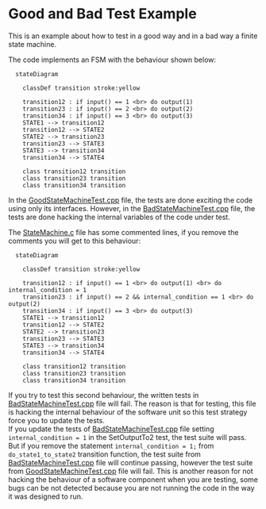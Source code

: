 # Good and Bad Test Example
This is an example about how to test in a good way and in a bad way a finite state machine.

The code implements an FSM with the behaviour shown below:
```mermaid
  stateDiagram

    classDef transition stroke:yellow

    transition12 : if input() == 1 <br> do output(1)
    transition23 : if input() == 2 <br> do output(2)
    transition34 : if input() == 3 <br> do output(3)
    STATE1 --> transition12
    transition12 --> STATE2
    STATE2 --> transition23
    transition23 --> STATE3
    STATE3 --> transition34
    transition34 --> STATE4

    class transition12 transition
    class transition23 transition
    class transition34 transition
```

In the [GoodStateMachineTest.cpp](good_bad_test_example/test/GoodStateMachineTest.cpp) file, the tests are done exciting the code using only its interfaces. However, in the [BadStateMachineTest.cpp](good_bad_test_example/test/BadStateMachineTest.cpp) file, the tests are done hacking the internal variables of the code under test.

The [StateMachine.c](good_bad_test_example/src/StateMachine.c) file has some commented lines, if you remove the comments you will get to this behaviour:
```mermaid
  stateDiagram

    classDef transition stroke:yellow

    transition12 : if input() == 1 <br> do output(1) <br> do internal_condition = 1
    transition23 : if input() == 2 && internal_condition == 1 <br> do output(2)
    transition34 : if input() == 3 <br> do output(3)
    STATE1 --> transition12
    transition12 --> STATE2
    STATE2 --> transition23
    transition23 --> STATE3
    STATE3 --> transition34
    transition34 --> STATE4

    class transition12 transition
    class transition23 transition
    class transition34 transition
```

If you try to test this second behaviour, the written tests in [BadStateMachineTest.cpp](good_bad_test_example/test/BadStateMachineTest.cpp) file will fail. The reason is that for testing, this file is hacking the internal behaviour of the software unit so this test strategy force you to update the tests.  
If you update the tests of [BadStateMachineTest.cpp](good_bad_test_example/test/BadStateMachineTest.cpp) file setting ```internal_condition = 1``` in the SetOutputTo2 test, the test suite will pass.  
But if you remove the statement ```internal_condition = 1;``` from ```do_state1_to_state2``` transition function, the test suite from [BadStateMachineTest.cpp](good_bad_test_example/test/BadStateMachineTest.cpp) file will continue passing, however the test suite from [GoodStateMachineTest.cpp](good_bad_test_example/test/GoodStateMachineTest.cpp) file will fail. This is another reason for not hacking the behaviour of a software component when you are testing, some bugs can be not detected because you are not running the code in the way it was designed to run.
